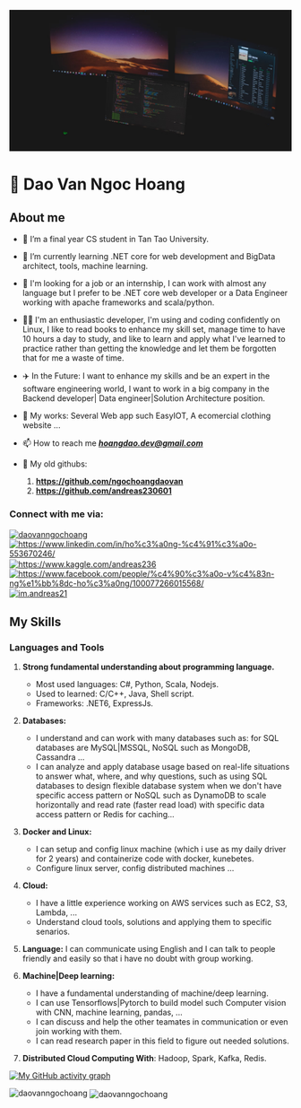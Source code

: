 ![MasterHead](https://raw.githubusercontent.com/daovanngochoang/daovanngochoang/main/687474~1.JPG)

# :penguin: Dao Van Ngoc Hoang 
	

<h2>About me</h2>

- 🔭 I’m a final year CS student in Tan Tao University.

- 🌱 I’m currently learning .NET core for web development and BigData architect, tools, machine learning.

- 👯 I'm looking for a job or an internship, I can work with almost any language but I prefer to be .NET core web developer or a Data Engineer working with apache frameworks and scala/python.

- 👨‍💻 I'm an enthusiastic developer, I'm using and coding confidently on Linux, I like to read books to enhance my skill set, manage time to have 10 hours a day to study, and like to learn and apply what I've learned to practice rather than getting the knowledge and let them be forgotten that for me a waste of time.

- ✈️ In the Future: I want to enhance my skills and be an expert in the software engineering world, I want to work in a big
company in the Backend developer| Data engineer|Solution Architecture position.

- 🔖 My works: Several Web app such EasyIOT, A ecomercial clothing website ...

- 📫 How to reach me _**hoangdao.dev@gmail.com**_

- 👴 My old githubs: 

	1. **https://github.com/ngochoangdaovan**
	2. **https://github.com/andreas230601**



<h3 align="left">Connect with me via:</h3>
<p align="left">
    <a href="https://dev.to/daovanngochoang" target="blank"><img align="center"
            src="https://raw.githubusercontent.com/rahuldkjain/github-profile-readme-generator/master/src/images/icons/Social/devto.svg"
            alt="daovanngochoang" height="30" width="40" /></a>
    <a href="https://www.linkedin.com/in/ho%c3%a0ng-%c4%91%c3%a0o-553670246/" target="blank"><img align="center"
            src="https://raw.githubusercontent.com/rahuldkjain/github-profile-readme-generator/master/src/images/icons/Social/linked-in-alt.svg"
            alt="https://www.linkedin.com/in/ho%c3%a0ng-%c4%91%c3%a0o-553670246/" height="30" width="40" /></a>
    <a href="https://www.kaggle.com/andreas236" target="blank"><img align="center"
            src="https://raw.githubusercontent.com/rahuldkjain/github-profile-readme-generator/master/src/images/icons/Social/kaggle.svg"
            alt="https://www.kaggle.com/andreas236" height="30" width="40" /></a>
    <a href="https://www.facebook.com/people/%c4%90%c3%a0o-v%c4%83n-ng%e1%bb%8dc-ho%c3%a0ng/100077266015568/"
        target="blank"><img align="center"
            src="https://raw.githubusercontent.com/rahuldkjain/github-profile-readme-generator/master/src/images/icons/Social/facebook.svg"
            alt="https://www.facebook.com/people/%c4%90%c3%a0o-v%c4%83n-ng%e1%bb%8dc-ho%c3%a0ng/100077266015568/"
            height="30" width="40" /></a>
    <a href="https://instagram.com/im.andreas21" target="blank"><img align="center"
            src="https://raw.githubusercontent.com/rahuldkjain/github-profile-readme-generator/master/src/images/icons/Social/instagram.svg"
            alt="im.andreas21" height="30" width="40" /></a>
</p>




## My Skills

### Languages and Tools


1. **Strong fundamental understanding about programming language.**
    - Most used languages: C#, Python, Scala, Nodejs.
    - Used to learned: C/C++, Java, Shell script.
    - Frameworks: .NET6, ExpressJs.

2. **Databases:** 
      - I understand and can work with many databases such as: for SQL databases are MySQL|MSSQL, NoSQL such as MongoDB, Cassandra ... 
      - I can analyze and apply database usage based on real-life situations to answer what, where, and why questions, such as using SQL databases to design flexible database system when we don't have specific access pattern or NoSQL such as DynamoDB to scale horizontally and read rate (faster read load) with specific data access pattern or Redis for caching...
      
3. **Docker and Linux:** 
      - I can setup and config linux machine (which i use as my daily driver for 2 years) and containerize code with docker, kunebetes.
      - Configure linux server, config distributed machines ...
      
4. **Cloud:** 
      - I have a little experience working on AWS services such as EC2, S3, Lambda, ... 
      - Understand cloud tools, solutions and applying them to specific senarios.

      
5. **Language:** I can communicate using English and I can talk to people friendly and easily so that i have no doubt with group working.
      
6. **Machine|Deep learning:** 
      - I have a fundamental understanding of machine/deep learning.
      - I can use Tensorflows|Pytorch to build model such Computer vision with CNN, machine learning, pandas, ... 
      - I can discuss and help the other teamates in communication or even join working with them.
      - I can read research paper in this field to figure out needed solutions.

7. **Distributed Cloud Computing With**: Hadoop, Spark, Kafka, Redis.
      



[![My GitHub activity graph](https://activity-graph.herokuapp.com/graph?username=daovanngochoang&&theme=xcode)](https://github.com/daovanngochoang)

<p><img align="left" src="https://github-readme-stats.vercel.app/api/top-langs?username=daovanngochoang&show_icons=true&locale=en&layout=compact&theme=tokyonight" alt="daovanngochoang" /></p>

<p>&nbsp;<img align="center" src="https://github-readme-stats.vercel.app/api?username=daovanngochoang&show_icons=true&locale=en&theme=tokyonight" alt="daovanngochoang" /></p>

